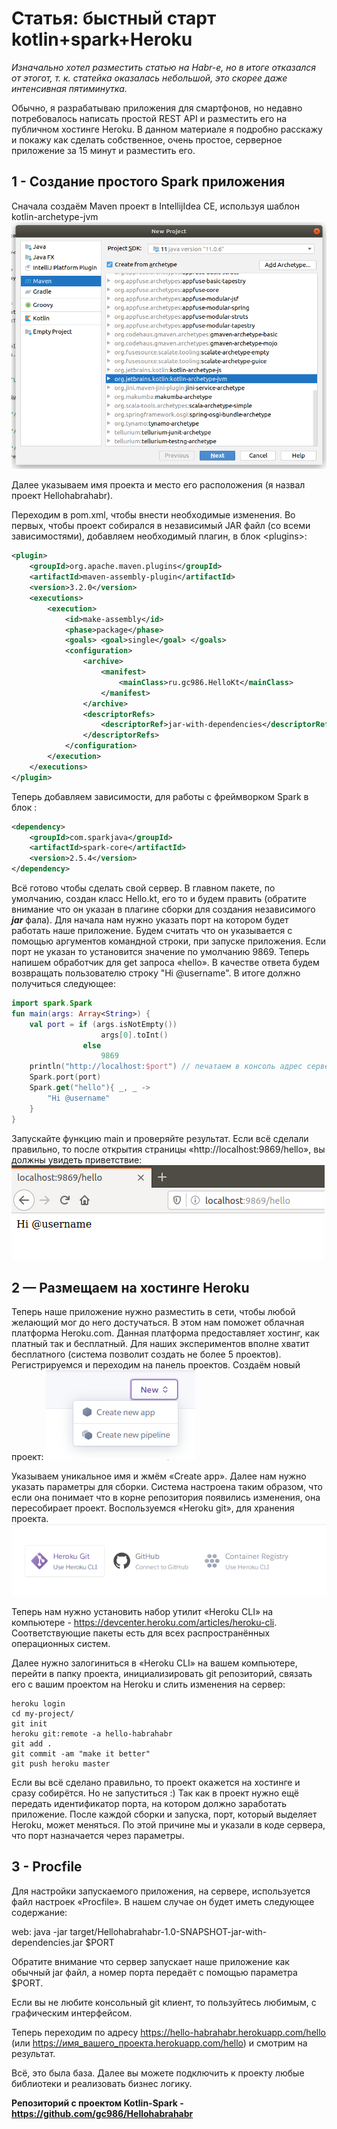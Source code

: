 <h1>Статья: быстный старт kotlin+spark+Heroku</h1>

<i>Изначально хотел разместить статью на Habr-е, но в итоге отказался от этогот, т. к. статейка оказалась небольшой, это скорее даже интенсивная пятиминутка.</i>

Обычно, я разрабатываю приложения для смартфонов, но недавно потребовалось написать простой REST API и разместить его на публичном хостинге Heroku. В данном материале я подробно расскажу и покажу как сделать собственное, очень простое, серверное приложение за 15 минут и разместить его.

<h2>1 - Создание простого Spark приложения</h2>

Сначала создаём Maven проект в  IntellijIdea CE, используя шаблон kotlin-archetype-jvm
<img src="images/1.png" alt="Создание проекта в IntellijIdea">

Далее указываем имя проекта и место его расположения (я назвал проект Hellohabrahabr).

Переходим в pom.xml, чтобы внести необходимые изменения.
Во первых, чтобы проект собирался в независимый JAR файл (со всеми зависимостями), добавляем необходимый плагин, в блок \<plugins\>:
```xml
<plugin>
    <groupId>org.apache.maven.plugins</groupId>
    <artifactId>maven-assembly-plugin</artifactId>
    <version>3.2.0</version>
    <executions>
        <execution>
            <id>make-assembly</id>
            <phase>package</phase>
            <goals> <goal>single</goal> </goals>
            <configuration>
                <archive>
                    <manifest>
                        <mainClass>ru.gc986.HelloKt</mainClass>
                    </manifest>
                </archive>
                <descriptorRefs>
                    <descriptorRef>jar-with-dependencies</descriptorRef>
                </descriptorRefs>
            </configuration>
        </execution>
    </executions>
</plugin>
```

Теперь добавляем зависимости, для работы с фреймворком Spark в блок <dependencies>:

```xml
<dependency>
    <groupId>com.sparkjava</groupId>
    <artifactId>spark-core</artifactId>
    <version>2.5.4</version>
</dependency>
```

Всё готово чтобы сделать свой сервер.
В главном пакете, по умолчанию, создан класс Hello.kt, его то и будем править (обратите внимание что он указан в плагине сборки для создания независимого <i><b>jar</b></i> фала). Для начала нам нужно указать порт на котором будет работать наше приложение. Будем считать что он указывается с помощью аргументов командной строки, при запуске приложения. Если порт не указан то установится значение по умолчанию 9869.
Теперь напишем обработчик для get запроса «hello». В качестве ответа будем возвращать пользователю строку "Hi @username". В итоге должно получиться следующее:

```kotlin
import spark.Spark
fun main(args: Array<String>) {
    val port = if (args.isNotEmpty())
                    args[0].toInt()
                else
                    9869
    println("http://localhost:$port") // печатаем в консоль адрес сервера
    Spark.port(port)
    Spark.get("hello"){ _, _ ->
        "Hi @username"
    }
}
```

Запускайте функцию main и проверяйте результат. Если всё сделали правильно, то после открытия страницы «http://localhost:9869/hello», вы должны увидеть приветствие:
<img src="images/2.png" alt="Сообщение в браузере">

<h2>2 — Размещаем на хостинге Heroku</h2>
Теперь наше приложение нужно разместить в сети, чтобы любой желающий мог до него достучаться. В этом нам поможет облачная платформа Heroku.com. Данная платформа предоставляет хостинг, как платный так и бесплатный. Для наших экспериментов вполне хватит бесплатного (система позволит создать не более 5 проектов).
Регистрируемся и переходим на панель проектов. Создаём новый проект:
<img src="images/3.png" alt="Создаём новое приложение в Heroku">

Указываем уникальное имя и жмём «Create app».
Далее нам нужно указать параметры для сборки. Система настроена таким образом, что если она понимает что в корне репозитория появились изменения, она пересобирает проект. Воспользуемся «Heroku git», для хранения проекта.
<img src="images/4.png" alt="Выбор сборки проекта">

Теперь нам нужно установить набор утилит «Heroku CLI» на компьютере - https://devcenter.heroku.com/articles/heroku-cli. Соответствующие пакеты есть для всех распространённых операционных систем.

Далее нужно залогиниться в «Heroku CLI» на вашем компьютере, перейти в папку проекта, инициализировать git репозиторий, связать его с вашим проектом на Heroku и слить изменения на сервер:

```terminal
heroku login
cd my-project/
git init
heroku git:remote -a hello-habrahabr
git add .
git commit -am "make it better"
git push heroku master
```

Если вы всё сделано правильно, то проект окажется на хостинге и сразу собирётся. Но не запуститься :) Так как в проект нужно ещё передать идентификатор порта, на котором должно заработать приложение. После каждой сборки и запуска, порт, который выделяет Heroku, может меняться. По этой причине мы и указали в коде сервера, что порт назначается через параметры.

<h2>3 - Procfile</h2>
Для настройки запускаемого приложения, на сервере, используется файл настроек «Procfile». В нашем случае он будет иметь следующее содержание:

web: java -jar target/Hellohabrahabr-1.0-SNAPSHOT-jar-with-dependencies.jar $PORT

Обратите внимание что сервер запускает наше приложение как обычный jar файл, а номер порта передаёт с помощью параметра $PORT.

Если вы не любите консольный git клиент, то пользуйтесь любимым, с графическим интерфейсом.

Теперь переходим по адресу https://hello-habrahabr.herokuapp.com/hello (или https://имя_вашего_проекта.herokuapp.com/hello) и смотрим на результат.

Всё, это была база. Далее вы можете подключить к проекту любые библиотеки и реализовать бизнес логику.


<b>Репозиторий с проектом Kotlin-Spark - https://github.com/gc986/Hellohabrahabr</b>